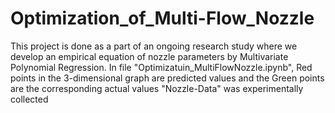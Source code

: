 # Optimization_of_Multi-Flow_Nozzle
This project is done as a part of an ongoing research study where we develop an empirical equation of nozzle parameters by Multivariate Polynomial Regression.
In file "Optimizatuin_MultiFlowNozzle.ipynb", Red points in the 3-dimensional graph are predicted values and the Green points are the corresponding actual values 
"Nozzle-Data" was experimentally collected 

